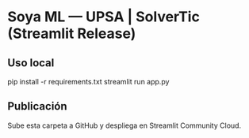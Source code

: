 # Soya ML — UPSA | SolverTic (Streamlit Release)

## Uso local
pip install -r requirements.txt
streamlit run app.py

## Publicación
Sube esta carpeta a GitHub y despliega en Streamlit Community Cloud.
